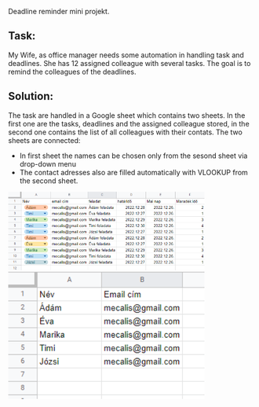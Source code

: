 Deadline reminder mini projekt.

## Task:

My Wife, as office manager needs some automation in handling task and deadlines. She has 12 assigned colleague with several tasks.
The goal is to remind the colleagues of the deadlines.

## Solution:

The task are handled in a Google sheet which contains two sheets. In the first one are the tasks, deadlines and the assigned colleague stored, in the second one contains the list of all colleagues with their contats. The two sheets are connected:
- In first sheet the names can be chosen only from the sesond sheet via drop-down menu
- The contact adresses also are filled automatically with VLOOKUP from the second sheet.

<img src="first sheet.png" width="400">
<img src="second sheet.png" width="400">
